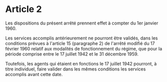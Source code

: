 # Article 2

Les dispositions du présent arrêté prennent effet à compter du 1er janvier 1960.

Les services accomplis antérieurement ne pourront être validés, dans les conditions prévues à l'article 15 (paragraphe 2) de l'arrêté modifié du 17 février 1960 relatif aux modalités de fonctionnement du régime, que pour la période comprise entre le 17 juillet 1942 et le 31 décembre 1959.

Toutefois, les agents qui étaient en fonctions le 17 juillet 1942 pourront, à titre individuel, faire valider dans les mêmes conditions les services accomplis avant cette date.
